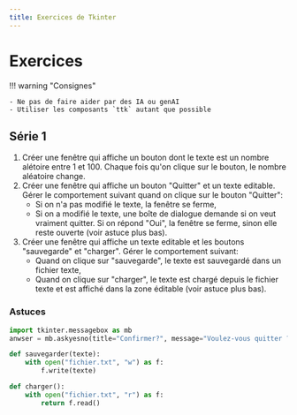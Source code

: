 ```yaml
---
title: Exercices de Tkinter
---
```


# Exercices

!!! warning "Consignes"

    - Ne pas de faire aider par des IA ou genAI
    - Utiliser les composants `ttk` autant que possible

## Série 1

1. Créer une fenêtre qui affiche un bouton dont le texte est un nombre alétoire entre 1 et 100. Chaque fois qu'on clique sur le bouton, le nombre aléatoire change.
1. Créer une fenêtre qui affiche un bouton "Quitter" et un texte editable. Gérer le comportement suivant quand on clique sur le bouton "Quitter":
    - Si on n'a pas modifié le texte, la fenêtre se ferme,
    - Si on a modifié le texte, une boîte de dialogue demande si on veut vraiment quitter. Si on répond "Oui", la fenêtre se ferme, sinon elle reste ouverte (voir astuce plus bas).
1. Créer une fenêtre qui affiche un texte editable et les boutons "sauvegarde" et "charger". Gérer le comportement suivant:
    - Quand on clique sur "sauvegarde", le texte est sauvegardé dans un fichier texte,
    - Quand on clique sur "charger", le texte est chargé depuis le fichier texte et est affiché dans la zone éditable (voir astuce plus bas).

### Astuces

```py title="message box"
import tkinter.messagebox as mb
anwser = mb.askyesno(title="Confirmer?", message="Voulez-vous quitter ?")
```

```py title="Sauvegarder et charger un fichier"
def sauvegarder(texte):
    with open("fichier.txt", "w") as f:
        f.write(texte)

def charger():
    with open("fichier.txt", "r") as f:
        return f.read()
```
